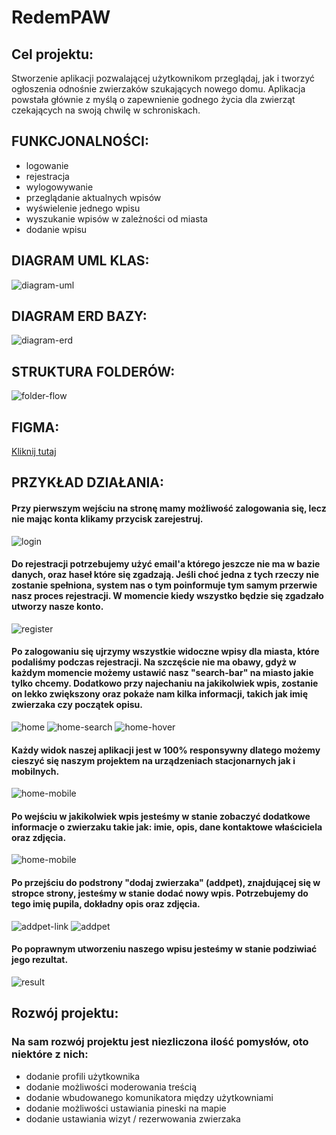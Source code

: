 # RedemPAW

## Cel projektu:

Stworzenie aplikacji pozwalającej użytkownikom przeglądaj, jak i tworzyć ogłoszenia odnośnie zwierzaków szukających nowego domu. Aplikacja powstała głównie z myślą o zapewnienie godnego życia dla zwierząt czekających na swoją chwilę w schroniskach.

## FUNKCJONALNOŚCI:

- logowanie
- rejestracja
- wylogowywanie
- przeglądanie aktualnych wpisów
- wyświelenie jednego wpisu
- wyszukanie wpisów w zależności od miasta
- dodanie wpisu

## DIAGRAM UML KLAS:

![diagram-uml](readme_files/diagram-uml.png)

## DIAGRAM ERD BAZY:

![diagram-erd](readme_files/diagram-erd.png)

## STRUKTURA FOLDERÓW:

![folder-flow](readme_files/folder-flow.png)

## FIGMA:

[Kliknij tutaj](https://www.figma.com/file/ZoEKdd82jdXUYH6LFsiTPp/Untitled?type=design&node-id=1%3A3&mode=design&t=4QemBiYVh9muGkZP-1)

## PRZYKŁAD DZIAŁANIA:

#### Przy pierwszym wejściu na stronę mamy możliwość zalogowania się, lecz nie mając konta klikamy przycisk zarejestruj.

![login](readme_files/views/login.png)

#### Do rejestracji potrzebujemy użyć email'a którego jeszcze nie ma w bazie danych, oraz haseł które się zgadzają. Jeśli choć jedna z tych rzeczy nie zostanie spełniona, system nas o tym poinformuje tym samym przerwie nasz proces rejestracji. W momencie kiedy wszystko będzie się zgadzało utworzy nasze konto.

![register](readme_files/views/register.png)

#### Po zalogowaniu się ujrzymy wszystkie widoczne wpisy dla miasta, które podaliśmy podczas rejestracji. Na szczęście nie ma obawy, gdyż w każdym momencie możemy ustawić nasz "search-bar" na miasto jakie tylko chcemy. Dodatkowo przy najechaniu na jakikolwiek wpis, zostanie on lekko zwiększony oraz pokaże nam kilka informacji, takich jak imię zwierzaka czy początek opisu.

![home](readme_files/views/home.png)
![home-search](readme_files/views/home-search.png)
![home-hover](readme_files/views/home-hover.png)

#### Każdy widok naszej aplikacji jest w 100% responsywny dlatego możemy cieszyć się naszym projektem na urządzeniach stacjonarnych jak i mobilnych.

![home-mobile](readme_files/views/home-mobile.png)

#### Po wejściu w jakikolwiek wpis jesteśmy w stanie zobaczyć dodatkowe informacje o zwierzaku takie jak: imie, opis, dane kontaktowe właściciela oraz zdjęcia.

![home-mobile](readme_files/views/pet.png)

#### Po przejściu do podstrony "dodaj zwierzaka" (addpet), znajdującej się w stropce strony, jesteśmy w stanie dodać nowy wpis. Potrzebujemy do tego imię pupila, dokładny opis oraz zdjęcia.

![addpet-link](readme_files/views/addpet-link.png)
![addpet](readme_files/views/addpet.png)

#### Po poprawnym utworzeniu naszego wpisu jesteśmy w stanie podziwiać jego rezultat.

![result](readme_files/views/result.png)

## Rozwój projektu:

### Na sam rozwój projektu jest niezliczona ilość pomysłów, oto niektóre z nich:

- dodanie profili użytkownika
- dodanie możliwości moderowania treścią
- dodanie wbudowanego komunikatora między użytkowniami
- dodanie możliwości ustawiania pineski na mapie
- dodanie ustawiania wizyt / rezerwowania zwierzaka
